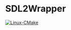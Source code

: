 # SDL2Wrapper
[![Linux-CMake](https://github.com/bartekordek/SDL2Wrapper/actions/workflows/cmake.yml/badge.svg?branch=master)](https://github.com/bartekordek/SDL2Wrapper/actions/workflows/cmake.yml)